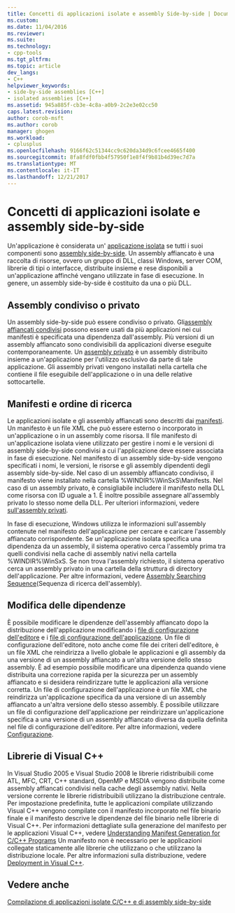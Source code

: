 ```yaml
---
title: Concetti di applicazioni isolate e assembly Side-by-side | Documenti Microsoft
ms.custom: 
ms.date: 11/04/2016
ms.reviewer: 
ms.suite: 
ms.technology:
- cpp-tools
ms.tgt_pltfrm: 
ms.topic: article
dev_langs:
- C++
helpviewer_keywords:
- side-by-side assemblies [C++]
- isolated assemblies [C++]
ms.assetid: 945a885f-cb3e-4c8a-a0b9-2c2e3e02cc50
caps.latest.revision: 
author: corob-msft
ms.author: corob
manager: ghogen
ms.workload:
- cplusplus
ms.openlocfilehash: 9166f62c51344cc9c620da34d9c6fcee4665f400
ms.sourcegitcommit: 8fa8fdf0fbb4f57950f1e8f4f9b81b4d39ec7d7a
ms.translationtype: MT
ms.contentlocale: it-IT
ms.lasthandoff: 12/21/2017
---
```

# <a name="concepts-of-isolated-applications-and-side-by-side-assemblies"></a>Concetti di applicazioni isolate e assembly side-by-side
Un'applicazione è considerata un' [applicazione isolata](http://msdn.microsoft.com/library/aa375190) se tutti i suoi componenti sono [assembly side-by-side](http://msdn.microsoft.com/library/ff951640). Un assembly affiancato è una raccolta di risorse, ovvero un gruppo di DLL, classi Windows, server COM, librerie di tipi o interfacce, distribuite insieme e rese disponibili a un'applicazione affinché vengano utilizzate in fase di esecuzione. In genere, un assembly side-by-side è costituito da una o più DLL.  
  
## <a name="shared-or-private"></a>Assembly condiviso o privato  
 Un assembly side-by-side può essere condiviso o privato. Gli[assembly affiancati condivisi](https://msdn.microsoft.com/en-us/library/aa375996.aspx) possono essere usati da più applicazioni nei cui manifesti è specificata una dipendenza dall'assembly. Più versioni di un assembly affiancato sono condivisibili da applicazioni diverse eseguite contemporaneamente. Un [assembly privato](http://msdn.microsoft.com/library/ff951638) è un assembly distribuito insieme a un'applicazione per l'utilizzo esclusivo da parte di tale applicazione. Gli assembly privati vengono installati nella cartella che contiene il file eseguibile dell'applicazione o in una delle relative sottocartelle.  
  
## <a name="manifests-and-search-order"></a>Manifesti e ordine di ricerca  
 Le applicazioni isolate e gli assembly affiancati sono descritti dai [manifesti](http://msdn.microsoft.com/library/aa375365). Un manifesto è un file XML che può essere esterno o incorporato in un'applicazione o in un assembly come risorsa. Il file manifesto di un'applicazione isolata viene utilizzato per gestire i nomi e le versioni di assembly side-by-side condivisi a cui l'applicazione deve essere associata in fase di esecuzione. Nel manifesto di un assembly side-by-side vengono specificati i nomi, le versioni, le risorse e gli assembly dipendenti degli assembly side-by-side. Nel caso di un assembly affiancato condiviso, il manifesto viene installato nella cartella %WINDIR%\WinSxS\Manifests\. Nel caso di un assembly privato, è consigliabile includere il manifesto nella DLL come risorsa con ID uguale a 1. È inoltre possibile assegnare all'assembly privato lo stesso nome della DLL. Per ulteriori informazioni, vedere [sull'assembly privati](http://msdn.microsoft.com/library/ff951638).  
  
 In fase di esecuzione, Windows utilizza le informazioni sull'assembly contenute nel manifesto dell'applicazione per cercare e caricare l'assembly affiancato corrispondente. Se un'applicazione isolata specifica una dipendenza da un assembly, il sistema operativo cerca l'assembly prima tra quelli condivisi nella cache di assembly nativi nella cartella %WINDIR%\WinSxS\. Se non trova l'assembly richiesto, il sistema operativo cerca un assembly privato in una cartella della struttura di directory dell'applicazione. Per altre informazioni, vedere [Assembly Searching Sequence](http://msdn.microsoft.com/library/aa374224)(Sequenza di ricerca dell'assembly).  
  
## <a name="changing-dependencies"></a>Modifica delle dipendenze  
 È possibile modificare le dipendenze dell'assembly affiancato dopo la distribuzione dell'applicazione modificando i [file di configurazione dell'editore](http://msdn.microsoft.com/library/aa375682) e i [file di configurazione dell'applicazione](http://msdn.microsoft.com/library/aa374182). Un file di configurazione dell'editore, noto anche come file dei criteri dell'editore, è un file XML che reindirizza a livello globale le applicazioni e gli assembly da una versione di un assembly affiancato a un'altra versione dello stesso assembly. È ad esempio possibile modificare una dipendenza quando viene distribuita una correzione rapida per la sicurezza per un assembly affiancato e si desidera reindirizzare tutte le applicazioni alla versione corretta. Un file di configurazione dell'applicazione è un file XML che reindirizza un'applicazione specifica da una versione di un assembly affiancato a un'altra versione dello stesso assembly. È possibile utilizzare un file di configurazione dell'applicazione per reindirizzare un'applicazione specifica a una versione di un assembly affiancato diversa da quella definita nel file di configurazione dell'editore. Per altre informazioni, vedere [Configurazione](http://msdn.microsoft.com/library/aa375123).  
  
## <a name="visual-c-libraries"></a>Librerie di Visual C++  
 In Visual Studio 2005 e Visual Studio 2008 le librerie ridistribuibili come ATL, MFC, CRT, C++ standard, OpenMP e MSDIA vengono distribuite come assembly affiancati condivisi nella cache degli assembly nativi. Nella versione corrente le librerie ridistribuibili utilizzano la distribuzione centrale. Per impostazione predefinita, tutte le applicazioni compilate utilizzando Visual C++ vengono compilate con il manifesto incorporato nel file binario finale e il manifesto descrive le dipendenze del file binario nelle librerie di Visual C++. Per informazioni dettagliate sulla generazione del manifesto per le applicazioni Visual C++, vedere [Understanding Manifest Generation for C/C++ Programs](../build/understanding-manifest-generation-for-c-cpp-programs.md) Un manifesto non è necessario per le applicazioni collegate staticamente alle librerie che utilizzano o che utilizzano la distribuzione locale. Per altre informazioni sulla distribuzione, vedere [Deployment in Visual C++](../ide/deployment-in-visual-cpp.md).  
  
## <a name="see-also"></a>Vedere anche  
 [Compilazione di applicazioni isolate C/C++ e di assembly side-by-side](../build/building-c-cpp-isolated-applications-and-side-by-side-assemblies.md)